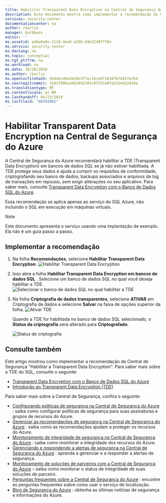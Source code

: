 ```yaml
---
title: Habilitar Transparent Data Encryption na Central de Segurança do Azure | Microsoft Docs
description: Este documento mostra como implementar a recomendação da Central de Segurança do Azure para **Habilitar a Transparent Data Encryption**.
services: security-center
documentationcenter: na
author: rkarlin
manager: barbkess
editor: ''
ms.assetid: e4be8a0e-2118-4ee9-a266-69e52d9f7f8e
ms.service: security-center
ms.devlang: na
ms.topic: conceptual
ms.tgt_pltfrm: na
ms.workload: na
ms.date: 10/28/2018
ms.author: rkarlin
ms.openlocfilehash: d5ddec40a1b20e377ec18ce871018f674557e7b4
ms.sourcegitcommit: 3102f886aa962842303c8753fe8fa5324a52834a
ms.translationtype: MT
ms.contentlocale: pt-BR
ms.lasthandoff: 04/23/2019
ms.locfileid: "60703962"
---
```

# <a name="enable-transparent-data-encryption-in-azure-security-center"></a>Habilitar Transparent Data Encryption na Central de Segurança do Azure
A Central de Segurança do Azure recomendará habilitar a TDE (Transparent Data Encryption) em bancos de dados SQL se já não estiver habilitada. A TDE protege seus dados e ajuda a cumprir os requisitos de conformidade, criptografando seu banco de dados, backups associados e arquivos de log de transações em repouso, sem exigir alterações no seu aplicativo. Para saber mais, consulte [Transparent Data Encryption com o Banco de Dados SQL do Azure](https://msdn.microsoft.com/library/dn948096).

Essa recomendação se aplica apenas ao serviço do SQL Azure, não incluindo o SQL em execução em máquinas virtuais.

> [!NOTE]
> Este documento apresenta o serviço usando uma implantação de exemplo.  Ela não é um guia passo a passo.
>
>

## <a name="implement-the-recommendation"></a>Implementar a recomendação
1. Na folha **Recomendações**, selecione **Habilitar Transparent Data Encryption**.
   ![Habilitar Transparent Data Encryption][1]
2. Isso abre a folha **Habilitar Transparent Data Encryption em bancos de dados SQL** . Selecione um banco de dados SQL no qual você deseja habilitar a TDE.
   ![Selecionar o banco de dados SQL no qual habilitar a TDE][2]
3. Na folha **Criptografia de dados transparentes**, selecione **ATIVAR** em Criptografia de dados e selecione **Salvar** na faixa de opções superior da folha.
   ![Ativar TDE][3]

   Quando a TDE for habilitada no banco de dados SQL selecionado, o **Status da criptografia** será alterado para **Criptografado**.    

   ![Status de criptografia][4]

## <a name="see-also"></a>Consulte também
Este artigo mostrou como implementar a recomendação da Central de Segurança "Habilitar a Transparent Data Encryption". Para saber mais sobre a TDE do SQL, consulte o seguinte:

* [Transparent Data Encryption com o Banco de Dados SQL do Azure](https://msdn.microsoft.com/library/dn948096)
* [Introdução ao Transparent Data Encryption (TDE)](../sql-data-warehouse/sql-data-warehouse-encryption-tde.md)

Para saber mais sobre a Central de Segurança, confira o seguinte:

* [Configurando políticas de segurança na Central de Segurança do Azure](tutorial-security-policy.md) : saiba como configurar políticas de segurança para suas assinaturas e grupos de recursos do Azure.
* [Gerenciar as recomendações de segurança na Central de Segurança do Azure](security-center-recommendations.md) : saiba como as recomendações ajudam a proteger os recursos do Azure.
* [Monitoramento de integridade de segurança na Central de Segurança do Azure](security-center-monitoring.md) : saiba como monitorar a integridade dos recursos do Azure.
* [Gerenciando e respondendo a alertas de segurança na Central de Segurança do Azure](security-center-managing-and-responding-alerts.md) : aprenda a gerenciar e a responder a alertas de segurança.
* [Monitoramento de soluções de parceiros com a Central de Segurança do Azure](security-center-partner-solutions.md) – saiba como monitorar o status de integridade de suas soluções de parceiro.
* [Perguntas frequentes sobre a Central de Segurança do Azure](security-center-faq.md) : encontre as perguntas frequentes sobre como usar o serviço de localização.
* [Blog de Segurança do Azure](https://blogs.msdn.com/b/azuresecurity/) : obtenha as últimas notícias de segurança e informações do Azure.

<!--Image references-->
[1]: ./media/security-center-enable-tde-on-sql-databases/enable-tde.png
[2]:./media/security-center-enable-tde-on-sql-databases/transparent-data-encryption-blade.png
[3]: ./media/security-center-enable-tde-on-sql-databases/turn-on-tde.png
[4]: ./media/security-center-enable-tde-on-sql-databases/encrypted.png
